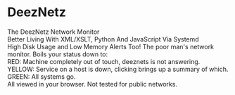 # DeezNetz
The DeezNetz Network Monitor<br/>
Better Living With XML/XSLT, Python And JavaScript Via Systemd<br/>
High Disk Usage and Low Memory Alerts Too!
The poor man's network monitor. Boils your status down to:<br/>
RED: Machine completely out of touch, deeznets is not answering.<br/>
YELLOW: Service on a host is down, clicking brings up a summary of which.<br/>
GREEN: All systems go.<br/>
All viewed in your browser. Not tested for public networks.
